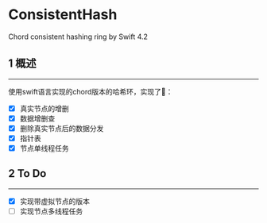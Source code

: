 # ConsistentHash
Chord consistent hashing ring by Swift 4.2

## 1 概述
---
使用swift语言实现的chord版本的哈希环，实现了🥳：
- [x] 真实节点的增删
- [x] 数据增删查
- [x] 删除真实节点后的数据分发
- [x] 指针表
- [x] 节点单线程任务

## 2 To Do
---
- [x] 实现带虚拟节点的版本
- [ ] 实现节点多线程任务
